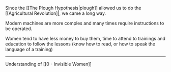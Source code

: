Since the [[The Plough Hypothesis|plough]] allowed us to do the [[Agricultural Revolution]], we came a long way.

Modern machines are more comples and many times require instructions to be operated.

Women tend to have less money to buy them, time to attend to trainings and education to follow the lessons (know how to read, or how to speak the language of a training)

---

Understanding of [[0 - Invisible Women]]
